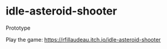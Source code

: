 # idle-asteroid-shooter
 Prototype

Play the game: https://rfillaudeau.itch.io/idle-asteroid-shooter
